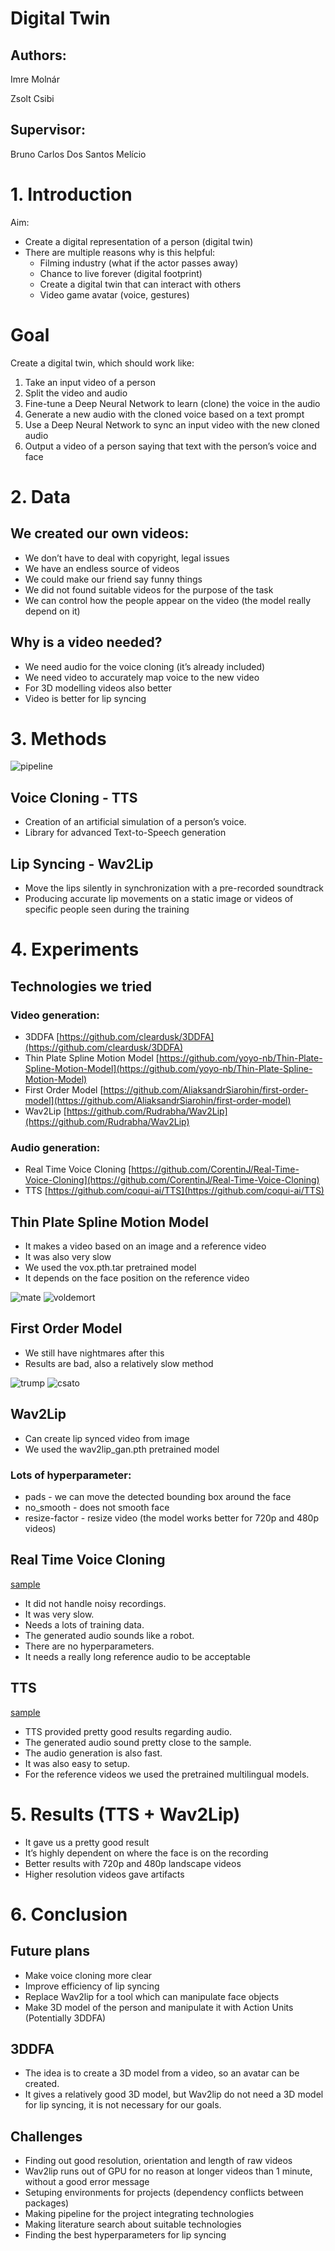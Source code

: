 # Digital Twin

## Authors:
Imre Molnár

Zsolt Csibi

## Supervisor: 
Bruno Carlos Dos Santos Melício 

# 1. Introduction

Aim: 
 - Create a digital representation of a person (digital twin)
 - There are multiple reasons why is this helpful:
   - Filming industry (what if the actor passes away)
   - Chance to live forever (digital footprint)
   - Create a digital twin that can interact with others 
   - Video game avatar (voice, gestures)

# Goal

Create a digital twin, which should work like:
1. Take an input video of a person
2. Split the video and audio
3. Fine-tune a Deep Neural Network to learn (clone) the voice in the audio
4. Generate a new audio with the cloned voice based on a text prompt
5. Use a Deep Neural Network to sync an input video with the new cloned audio
6. Output a video of a person saying that text with the person’s voice and face

# 2. Data

## We created our own videos:

 - We don’t have to deal with copyright, legal issues
 - We have an endless source of videos
 - We could make our friend say funny things
 - We did not found suitable videos for the purpose of the task
 - We can control how the people appear on the video (the model really depend on it)

## Why is a video needed?

 - We need audio for  the voice cloning (it’s already included)
 - We need video to accurately map voice to the new video
 - For 3D modelling videos also better
 - Video is better for lip syncing

# 3. Methods

![pipeline](./docs/digitalTwinpipeline.drawio.png)

## Voice Cloning  - TTS
 - Creation of an artificial simulation of a person’s voice.
 - Library for advanced Text-to-Speech generation

## Lip Syncing - Wav2Lip
 - Move the lips silently in synchronization with a pre-recorded soundtrack
 - Producing accurate lip movements on a static image or videos of specific people seen during the training

# 4. Experiments 
## Technologies we tried
### Video generation:

- 3DDFA [https://github.com/cleardusk/3DDFA](https://github.com/cleardusk/3DDFA)
- Thin Plate Spline Motion Model [https://github.com/yoyo-nb/Thin-Plate-Spline-Motion-Model](https://github.com/yoyo-nb/Thin-Plate-Spline-Motion-Model)
- First Order Model [https://github.com/AliaksandrSiarohin/first-order-model](https://github.com/AliaksandrSiarohin/first-order-model)
- Wav2Lip [https://github.com/Rudrabha/Wav2Lip](https://github.com/Rudrabha/Wav2Lip)

### Audio generation:
- Real Time Voice Cloning [https://github.com/CorentinJ/Real-Time-Voice-Cloning](https://github.com/CorentinJ/Real-Time-Voice-Cloning)
- TTS [https://github.com/coqui-ai/TTS](https://github.com/coqui-ai/TTS)

## Thin Plate Spline Motion Model
- It makes a video based on an image and a reference video
- It was also very slow
- We used the vox.pth.tar
pretrained model
- It depends on the face
position on the reference
video

![mate](./docs/mate.gif)
![voldemort](./docs/voldemort.gif)

## First Order Model
- We still have nightmares after this
- Results are bad, also a relatively slow method

![trump](./docs/trump.gif)
![csato](./docs/csato.gif)

## Wav2Lip

- Can create lip synced video from image
- We used the wav2lip_gan.pth pretrained model

### Lots of hyperparameter:

- pads - we can move the detected bounding box around the face
- no_smooth - does not smooth face
- resize-factor - resize video (the model works better for 720p and 480p videos)

## Real Time Voice Cloning

[sample](./docs/7dia.wav)

 - It did not handle noisy recordings.
 - It was very slow.
 - Needs a lots of training data.
 - The generated audio sounds like a robot.
 - There are no hyperparameters.
 - It needs a really long reference audio to be acceptable

## TTS

[sample](./docs/8dia.wav)

- TTS provided pretty good results regarding audio.
- The generated audio sound pretty close to the sample.
- The audio generation is also fast.
- It was also easy to setup.
- For the reference videos we used the pretrained multilingual models.

# 5. Results (TTS + Wav2Lip)

- It gave us a pretty good result
- It’s highly dependent on where the face is on the recording
- Better results with 720p and 480p landscape videos
- Higher resolution videos gave artifacts

# 6. Conclusion

## Future plans

 - Make voice cloning more clear
 - Improve efficiency of lip syncing
 - Replace Wav2lip for a tool which can manipulate face objects
 - Make 3D model of the person and manipulate it with Action Units (Potentially 3DDFA)

## 3DDFA
 - The idea is to create a 3D model from a video, so an avatar can be created.
 - It gives a relatively good 3D model, but Wav2lip do not need a 3D model for lip syncing, it is not necessary for our goals.

## Challenges

 - Finding out good resolution, orientation and length of raw videos
 - Wav2lip runs out of GPU for no reason at longer videos than 1 minute, without a good error message
 - Setuping environments for projects (dependency conflicts between packages)
 - Making pipeline for the project integrating technologies
 - Making literature search about suitable technologies
 - Finding the best hyperparameters for lip syncing
